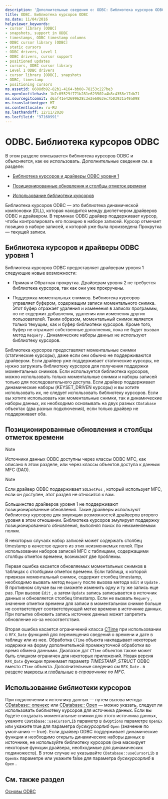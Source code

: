 ```yaml
---
description: 'Дополнительные сведения о: ODBC: Библиотека курсоров ODBC'
title: ODBC. Библиотека курсоров ODBC
ms.date: 11/04/2016
helpviewer_keywords:
- cursor library [ODBC]
- snapshots, support in ODBC
- timestamps, ODBC timestamp columns
- ODBC cursor library [ODBC]
- static cursors
- ODBC drivers, Level 1
- ODBC drivers, cursor support
- positioned updates
- cursors, ODBC cursor library
- Level 1 ODBC drivers
- cursor library [ODBC], snapshots
- ODBC, timestamp
- positioning cursors
ms.assetid: 6608db92-82b1-4164-bb08-78153c227be3
ms.openlocfilehash: 1b7c05529f771b281e623502a4b8c4358e17db71
ms.sourcegitcommit: d6af41e42699628c3e2e6063ec7b03931a49a098
ms.translationtype: MT
ms.contentlocale: ru-RU
ms.lasthandoff: 12/11/2020
ms.locfileid: "97160991"
---
```

# <a name="odbc-the-odbc-cursor-library"></a>ODBC. Библиотека курсоров ODBC

В этом разделе описывается библиотека курсоров ODBC и объясняется, как ее использовать. Дополнительные сведения см. в разделе:

- [Библиотека курсоров и драйверы ODBC уровня 1](#_core_the_cursor_library_and_level_1_odbc_drivers)

- [Позиционированные обновления и столбцы отметок времени](#_core_positioned_updates_and_timestamp_columns)

- [Использование библиотеки курсоров](#_core_using_the_cursor_library)

Библиотека курсоров ODBC — это библиотека динамической компоновки (DLL), которая находится между диспетчером драйверов ODBC и драйвером. В терминах ODBC драйвер поддерживает курсор, чтобы контролировать его позицию в наборе записей. Курсор отмечает позицию в наборе записей, к которой уже была произведена Прокрутка — текущей записи.

## <a name="cursor-library-and-level-1-odbc-drivers"></a><a name="_core_the_cursor_library_and_level_1_odbc_drivers"></a> Библиотека курсоров и драйверы ODBC уровня 1

Библиотека курсоров ODBC предоставляет драйверам уровня 1 следующие новые возможности:

- Прямая и Обратная прокрутка. Драйверам уровня 2 не требуется библиотека курсоров, так как они уже прокручены.

- Поддержка моментальных снимков. Библиотека курсоров управляет буфером, содержащим записи моментального снимка. Этот буфер отражает удаления и изменения в записях программы, но не содержит добавления, удаления или изменения других пользователей. Таким образом, моментальный снимок является только текущим, как и буфер библиотеки курсоров. Кроме того, буфер не отражает собственные дополнения, пока не будет вызван метод `Requery` . Динамические наборы данных не используют библиотеку курсоров.

Библиотека курсоров предоставляет моментальные снимки (статические курсоры), даже если они обычно не поддерживаются драйвером. Если драйвер уже поддерживает статические курсоры, не нужно загружать библиотеку курсоров для получения поддержки моментальных снимков. Если используется библиотека курсоров, можно использовать только моментальные снимки и наборы записей только для последовательного доступа. Если драйвер поддерживает динамические наборы (KEYSET_DRIVEN курсоры) и вы хотите использовать их, не следует использовать библиотеку курсоров. Если вы хотите использовать как моментальные снимки, так и динамические наборы данных, их необходимо основывать на двух разных `CDatabase` объектах (два разных подключения), если только драйвер не поддерживает оба.

## <a name="positioned-updates-and-timestamp-columns"></a><a name="_core_positioned_updates_and_timestamp_columns"></a> Позиционированные обновления и столбцы отметок времени

> [!NOTE]
> Источники данных ODBC доступны через классы ODBC MFC, как описано в этом разделе, или через классы объектов доступа к данным MFC (DAO).

> [!NOTE]
> Если драйвер ODBC поддерживает `SQLSetPos` , который использует MFC, если он доступен, этот раздел не относится к вам.

Большинство драйверов уровня 1 не поддерживают позиционированные обновления. Такие драйверы используют библиотеку курсоров для эмуляции возможностей драйверов второго уровня в этом отношении. Библиотека курсоров эмулирует поддержку позиционированного обновления, выполняя поиск по неизменяемым полям.

В некоторых случаях набор записей может содержать столбец timestamp в качестве одного из этих неизменяемых полей. При использовании наборов записей MFC с таблицами, содержащими столбцы отметок времени, возникают две проблемы.

Первая ошибка касается обновляемых моментальных снимков в таблицах с столбцами отметок времени. Если таблица, к которой привязан моментальный снимок, содержит столбец timestamp, необходимо вызвать метод `Requery` после вызова метода `Edit` и `Update` . В противном случае вы не сможете изменить одну и ту же запись еще раз. При вызове `Edit` , а затем `Update` запись записывается в источник данных и обновляется столбец timestamp. Если не вызвать `Requery` , значение отметки времени для записи в моментальном снимке больше не соответствует соответствующей метке времени в источнике данных. При попытке обновить запись источник данных может запретить обновление из-за несоответствия.

Вторая ошибка касается ограничений класса [CTime](../../atl-mfc-shared/reference/ctime-class.md) при использовании с `RFX_Date` функцией для перемещения сведений о времени и дате в таблицу или из нее. Обработка `CTime` объекта накладывает некоторые издержки на форму дополнительной промежуточной обработки во время обмена данными. Диапазон дат `CTime` объектов также может быть слишком ограничен для некоторых приложений. Новая версия `RFX_Date` функции принимает параметр *TIMESTAMP_STRUCT* ODBC вместо `CTime` объекта. Дополнительные сведения см `RFX_Date` . в разделе [макросы и глобальные](../../mfc/reference/mfc-macros-and-globals.md) в *справочнике по MFC*.

## <a name="using-the-cursor-library"></a><a name="_core_using_the_cursor_library"></a> Использование библиотеки курсоров

При подключении к источнику данных — путем вызова метода [CDatabase:: опенекс](../../mfc/reference/cdatabase-class.md#openex) или [CDatabase:: Open](../../mfc/reference/cdatabase-class.md#open) — можно указать, следует ли использовать библиотеку курсоров для источника данных. Если вы будете создавать моментальные снимки для этого источника данных, укажите `CDatabase::useCursorLib` параметр в `dwOptions` параметре `OpenEx` или укажите true для параметра *бусекурсорлиб* `Open` (значение по умолчанию — true). Если драйвер ODBC поддерживает динамические функции и необходимо открыть динамические наборы данных в источнике, не используйте библиотеку курсоров (она маскирует некоторые функции драйвера, необходимые для динамических подмножеств). В этом случае не указывайте `CDatabase::useCursorLib` в `OpenEx` параметре или укажите false для параметра *бусекурсорлиб* в `Open` .

## <a name="see-also"></a>См. также раздел

[Основы ODBC](../../data/odbc/odbc-basics.md)
